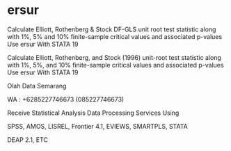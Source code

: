 # ersur
Calculate Elliott, Rothenberg &amp; Stock DF-GLS unit root test statistic along with 1%, 5% and 10% finite-sample critical values and associated p-values Use ersur With STATA 19

Calculate Elliott, Rothenberg, and Stock (1996) unit-root test statistic along with 1%, 5%, and 10% finite-sample critical values and associated p-values Use ersur With STATA 19

Olah Data Semarang

WA : +6285227746673 (085227746673)

Receive Statistical Analysis Data Processing Services Using

SPSS, AMOS, LISREL, Frontier 4.1, EVIEWS, SMARTPLS, STATA

DEAP 2.1, ETC
